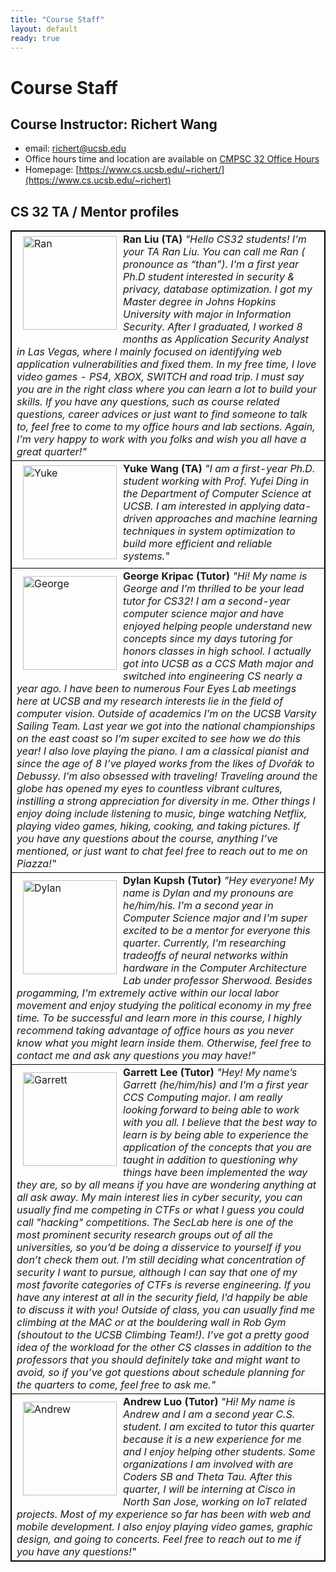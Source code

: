 ```yaml
---
title: "Course Staff"
layout: default
ready: true
---
```


# Course Staff<a name="staff"></a>

## Course Instructor: Richert Wang
* email: richert@ucsb.edu
* Office hours time and location are available on [CMPSC 32 Office Hours](/s19/info/office_hours/)
* Homepage: [https://www.cs.ucsb.edu/~richert/](https://www.cs.ucsb.edu/~richert)

## CS 32 TA / Mentor profiles

<style>
table, th, td {
  border: 1px solid black;
}
</style>
<table style="width:100%">
  <tr>
  <td>
  <img src="/s19/info/mentorPhotos/Ran.jpg" alt="Ran" alt="Image" width="150px" style="float: left; margin: 5px 10px 10px 10px;">
  <b> Ran Liu (TA) </b>
  <i> "Hello CS32 students! I’m your TA Ran Liu. You can call me Ran ( pronounce as “than”). I’m a first year Ph.D student interested in security & privacy, database optimization. I got my Master degree in Johns Hopkins University with major in Information Security. After I graduated, I worked 8 months as Application Security Analyst in Las Vegas, where I mainly focused on identifying web application vulnerabilities and fixed them. In my free time, I love video games - PS4, XBOX, SWITCH and road trip. I must say you are in the right class where you can learn a lot to build your skills. If you have any questions, such as course related questions, career advices or just want to find someone to talk to, feel free to come to my office hours and lab sections. Again, I’m very happy to work with you folks and wish you all have a great quarter!" </i>
  </td>
  </tr>
  <tr>
  <td>
  <img src="/s19/info/mentorPhotos/Yuke.jpg" alt="Yuke" alt="Image" width="150px" style="float: left; margin: 5px 10px 10px 10px;">
  <b> Yuke Wang (TA) </b>
  <i> "I am a first-year Ph.D. student working with Prof. Yufei Ding in the Department of Computer Science at UCSB. I am interested in applying data-driven approaches and machine learning techniques in system optimization to build more efficient and reliable systems." </i>
  </td>
  </tr>
  <tr>
  <td>
    <img src="/s19/info/mentorPhotos/George.jpg"  width="150px"  alt="George" style="float: left; margin: 10px 10px 10px 10px;">
    <b>George Kripac (Tutor)</b>
    <i> "Hi! My name is George and I’m thrilled to be your lead tutor for CS32! I am a second-year computer science major and have enjoyed helping people understand new concepts since my days tutoring for honors classes in high school. I actually got into UCSB as a CCS Math major and switched into engineering CS nearly a year ago. I have been to numerous Four Eyes Lab meetings here at UCSB and my research interests lie in the field of computer vision. Outside of academics I’m on the UCSB Varsity Sailing Team. Last year we got into the national championships on the east coast so I’m super excited to see how we do this year! I also love playing the piano. I am a classical pianist and since the age of 8 I’ve played works from the likes of Dvořák to Debussy. I’m also obsessed with traveling! Traveling around the globe has opened my eyes to countless vibrant cultures, instilling a strong appreciation for diversity in me. Other things I enjoy doing include listening to music, binge watching Netflix, playing video games, hiking, cooking, and taking pictures. If you have any questions about the course, anything I’ve mentioned, or just want to chat feel free to reach out to me on Piazza!" </i>
  </td>
  </tr>
  <tr>
  <td>
    <img src="/s19/info/mentorPhotos/Dylan.jpg"  width="150px"  alt="Dylan" style="float: left; margin: 10px 10px 10px 10px;">
    <b>Dylan Kupsh (Tutor) </b>
    <i> "Hey everyone! My name is Dylan and my pronouns are he/him/his. I'm a second year in Computer Science major and I'm super excited to be a mentor for everyone this quarter. Currently, I'm researching tradeoffs of neural networks within hardware in the Computer Architecture Lab under professor Sherwood. Besides progamming, I'm extremely active within our local labor movement and enjoy studying the political economy in my free time. To be successful and learn more in this course, I highly recommend taking advantage of office hours as you never know what you might learn inside them. Otherwise, feel free to contact me and ask any questions you may have!" </i>
  </td>
  </tr>
  <tr>
  <td>
  <img src="/s19/info/mentorPhotos/Garrett.jpg" alt="Garrett" width="150px" style="float: left; margin: 10px 10px 10px 10px;">
  <b> Garrett Lee (Tutor) </b>
  <i> "Hey! My name’s Garrett (he/him/his) and I’m a first year CCS Computing major. I am really looking forward to being able to work with you all. I believe that the best way to learn is by being able to experience the application of the concepts that you are taught in addition to questioning why things have been implemented the way they are, so by all means if you have are wondering anything at all ask away. My main interest lies in cyber security, you can usually find me competing in CTFs or what I guess you could call "hacking" competitions. The SecLab here is one of the most prominent security research groups out of all the universities, so you’d be doing a disservice to yourself if you don’t check them out. I’m still deciding what concentration of security I want to pursue, although I can say that one of my most favorite categories of CTFs is reverse engineering. If you have any interest at all in the security field, I’d happily be able to discuss it with you! Outside of class, you can usually find me climbing at the MAC or at the bouldering wall in Rob Gym (shoutout to the UCSB Climbing Team!). I’ve got a pretty good idea of the workload for the other CS classes in addition to the professors that you should definitely take and might want to avoid, so if you’ve got questions about schedule planning for the quarters to come, feel free to ask me." </i>
  </td>
  </tr>
  <tr>
  <td>
  <img src="/s19/info/mentorPhotos/Andrew.jpg" alt="Andrew" width="150px" style="float: left; margin: 10px 10px 10px 10px;">
  <b> Andrew Luo (Tutor) </b>
  <i> "Hi! My name is Andrew and I am a second year C.S. student. I am excited to tutor this quarter because it is a new experience for me and I enjoy helping other students. Some organizations I am involved with are Coders SB and Theta Tau. After this quarter, I will be interning at Cisco in North San Jose, working on IoT related projects. Most of my experience so far has been with web and mobile development. I also enjoy playing video games, graphic design, and going to concerts. Feel free to reach out to me if you have any questions!" </i>
  </td>
  </tr>
</table>


